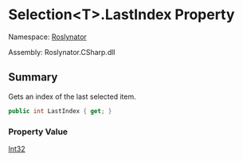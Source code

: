 # Selection\<T>\.LastIndex Property

Namespace: [Roslynator](../../README.md)

Assembly: Roslynator\.CSharp\.dll

## Summary

Gets an index of the last selected item\.

```csharp
public int LastIndex { get; }
```

### Property Value

[Int32](https://docs.microsoft.com/en-us/dotnet/api/system.int32)


